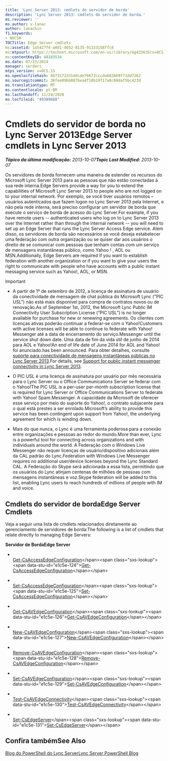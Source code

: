 ```yaml
---
title: 'Lync Server 2013: cmdlets do servidor de borda'
description: 'Lync Server 2013: cmdlets do servidor de borda.'
ms.reviewer: ''
ms.author: v-lanac
author: lanachin
f1.keywords:
- NOCSH
TOCTitle: Edge Server cmdlets
ms:assetid: 1a5427f4-a0d1-4652-8135-91333158ffc8
ms:mtpsurl: https://technet.microsoft.com/en-us/library/Gg415635(v=OCS.15)
ms:contentKeyID: 48183534
ms.date: 07/23/2014
manager: serdars
mtps_version: v=OCS.15
ms.openlocfilehash: 4b73172331ddcde76672cccda682669f71dd7262
ms.sourcegitcommit: 36fee89bb887bea4f18b19f17a8c69daf5bc423d
ms.translationtype: MT
ms.contentlocale: pt-BR
ms.lasthandoff: 11/24/2020
ms.locfileid: "49389688"
---
```

# <a name="edge-server-cmdlets-in-lync-server-2013"></a><span data-ttu-id="e1c5e-103">Cmdlets do servidor de borda no Lync Server 2013</span><span class="sxs-lookup"><span data-stu-id="e1c5e-103">Edge Server cmdlets in Lync Server 2013</span></span>

<div data-xmlns="http://www.w3.org/1999/xhtml">

<div class="topic" data-xmlns="http://www.w3.org/1999/xhtml" data-msxsl="urn:schemas-microsoft-com:xslt" data-cs="https://msdn.microsoft.com/">

<div data-asp="https://msdn2.microsoft.com/asp">



</div>

<div id="mainSection">

<div id="mainBody"><span data-ttu-id="e1c5e-104">

<span> </span></span><span class="sxs-lookup"><span data-stu-id="e1c5e-104">

<span> </span></span></span>

<span data-ttu-id="e1c5e-105">_**Tópico da última modificação:** 2013-10-07_</span><span class="sxs-lookup"><span data-stu-id="e1c5e-105">_**Topic Last Modified:** 2013-10-07_</span></span>

<span data-ttu-id="e1c5e-106">Os servidores de borda fornecem uma maneira de estender os recursos do Microsoft Lync Server 2013 para as pessoas que não estão conectadas à sua rede interna.</span><span class="sxs-lookup"><span data-stu-id="e1c5e-106">Edge Servers provide a way for you to extend the capabilities of Microsoft Lync Server 2013 to people who are not logged on to your internal network.</span></span> <span data-ttu-id="e1c5e-107">Por exemplo, se você tiver usuários remotos – usuários autenticados que fazem logon no Lync Server 2013 pela Internet, e não pela rede interna, será preciso configurar um servidor de borda que execute o serviço de borda de acesso do Lync Server.</span><span class="sxs-lookup"><span data-stu-id="e1c5e-107">For example, if you have remote users -- authenticated users who log on to Lync Server 2013 over the Internet rather than through the internal network -- you will need to set up an Edge Server that runs the Lync Server Access Edge service.</span></span> <span data-ttu-id="e1c5e-108">Além disso, os servidores de borda são necessários se você deseja estabelecer uma federação com outra organização ou se quiser dar aos usuários o direito de se comunicar com pessoas que tenham contas com um serviço de mensagens instantâneas público, como Yahoo \! , AOL ou MSN.</span><span class="sxs-lookup"><span data-stu-id="e1c5e-108">Additionally, Edge Servers are required if you want to establish federation with another organization or if you want to give your users the right to communicate with people who have accounts with a public instant messaging service such as Yahoo\!, AOL, or MSN.</span></span>

<div>


> [!IMPORTANT]
> <UL>
> <LI>
> <P><span data-ttu-id="e1c5e-109">A partir de 1º de setembro de 2012, a licença de assinatura de usuário da conectividade de mensagem de chat pública do Microsoft Lync ("PIC USL") não está mais disponível para compra de contratos novos ou de renovação.</span><span class="sxs-lookup"><span data-stu-id="e1c5e-109">As of September 1st, 2012, the Microsoft Lync Public IM Connectivity User Subscription License (“PIC USL”) is no longer available for purchase for new or renewing agreements.</span></span> <span data-ttu-id="e1c5e-110">Os clientes com licenças ativas poderão continuar a federar-se com o Yahoo!</span><span class="sxs-lookup"><span data-stu-id="e1c5e-110">Customers with active licenses will be able to continue to federate with Yahoo!</span></span> <span data-ttu-id="e1c5e-111">Messenger até a data de encerramento do serviço.</span><span class="sxs-lookup"><span data-stu-id="e1c5e-111">Messenger until the service shut down date.</span></span> <span data-ttu-id="e1c5e-112">Uma data de fim da vida útil de junho de 2014 para AOL e Yahoo!</span><span class="sxs-lookup"><span data-stu-id="e1c5e-112">An end of life date of June 2014 for AOL and Yahoo!</span></span> <span data-ttu-id="e1c5e-113">foi anunciado.</span><span class="sxs-lookup"><span data-stu-id="e1c5e-113">has been announced.</span></span> <span data-ttu-id="e1c5e-114">Para obter detalhes, consulte <A href="lync-server-2013-support-for-public-instant-messenger-connectivity.md">suporte para conectividade de mensagens instantâneas públicas no Lync Server 2013</A>.</span><span class="sxs-lookup"><span data-stu-id="e1c5e-114">For details, see <A href="lync-server-2013-support-for-public-instant-messenger-connectivity.md">Support for public instant messenger connectivity in Lync Server 2013</A>.</span></span></P>
> <LI>
> <P><span data-ttu-id="e1c5e-115">O PIC USL é uma licença de assinatura por usuário por mês necessária para o Lync Server ou o Office Communications Server se federar com o Yahoo!</span><span class="sxs-lookup"><span data-stu-id="e1c5e-115">The PIC USL is a per-user per-month subscription license that is required for Lync Server or Office Communications Server to federate with Yahoo!</span></span> <span data-ttu-id="e1c5e-116">Spam.</span><span class="sxs-lookup"><span data-stu-id="e1c5e-116">Messenger.</span></span> <span data-ttu-id="e1c5e-117">A capacidade da Microsoft de oferecer esse serviço por meio do suporte do Yahoo!, o contrato subjacente para o qual está prestes a ser enrolado.</span><span class="sxs-lookup"><span data-stu-id="e1c5e-117">Microsoft’s ability to provide this service has been contingent upon support from Yahoo!, the underlying agreement for which is winding down.</span></span></P>
> <LI>
> <P><span data-ttu-id="e1c5e-118">Mais do que nunca, o Lync é uma ferramenta poderosa para a conexão entre organizações e pessoas ao redor do mundo.</span><span class="sxs-lookup"><span data-stu-id="e1c5e-118">More than ever, Lync is a powerful tool for connecting across organizations and with individuals around the world.</span></span> <span data-ttu-id="e1c5e-119">A Federação com o Windows Live Messenger não requer licenças de usuário/dispositivo adicionais além da CAL padrão do Lync.</span><span class="sxs-lookup"><span data-stu-id="e1c5e-119">Federation with Windows Live Messenger requires no additional user/device licenses beyond the Lync Standard CAL.</span></span> <span data-ttu-id="e1c5e-120">A Federação do Skype será adicionada a essa lista, permitindo que os usuários do Lync atinjam centenas de milhões de pessoas com mensagens instantâneas e voz.</span><span class="sxs-lookup"><span data-stu-id="e1c5e-120">Skype federation will be added to this list, enabling Lync users to reach hundreds of millions of people with IM and voice.</span></span></P></LI></UL>



</div>

<div>

## <a name="edge-server-cmdlets"></a><span data-ttu-id="e1c5e-121">Cmdlets do servidor de borda</span><span class="sxs-lookup"><span data-stu-id="e1c5e-121">Edge Server Cmdlets</span></span>

<span data-ttu-id="e1c5e-122">Veja a seguir uma lista de cmdlets relacionados diretamente ao gerenciamento de servidores de borda:</span><span class="sxs-lookup"><span data-stu-id="e1c5e-122">The following is a list of cmdlets that relate directly to managing Edge Servers:</span></span>

<span data-ttu-id="e1c5e-123">**Servidor de Borda**</span><span class="sxs-lookup"><span data-stu-id="e1c5e-123">**Edge Server**</span></span>

  - <span></span>  
    <span data-ttu-id="e1c5e-124">[Get-CsAccessEdgeConfiguration](https://technet.microsoft.com/library/Gg398574(v=OCS.15))</span><span class="sxs-lookup"><span data-stu-id="e1c5e-124">[Get-CsAccessEdgeConfiguration](https://technet.microsoft.com/library/Gg398574(v=OCS.15))</span></span>

  - <span></span>  
    <span data-ttu-id="e1c5e-125">[Set-CsAccessEdgeConfiguration](https://technet.microsoft.com/library/Gg413017(v=OCS.15))</span><span class="sxs-lookup"><span data-stu-id="e1c5e-125">[Set-CsAccessEdgeConfiguration](https://technet.microsoft.com/library/Gg413017(v=OCS.15))</span></span>

<!-- end list -->

  - <span></span>  
    <span data-ttu-id="e1c5e-126">[Get-CsAVEdgeConfiguration](https://technet.microsoft.com/library/Gg413008(v=OCS.15))</span><span class="sxs-lookup"><span data-stu-id="e1c5e-126">[Get-CsAVEdgeConfiguration](https://technet.microsoft.com/library/Gg413008(v=OCS.15))</span></span>

  - <span></span>  
    <span data-ttu-id="e1c5e-127">[New-CsAVEdgeConfiguration](https://technet.microsoft.com/library/Gg412884(v=OCS.15))</span><span class="sxs-lookup"><span data-stu-id="e1c5e-127">[New-CsAVEdgeConfiguration](https://technet.microsoft.com/library/Gg412884(v=OCS.15))</span></span>

  - <span></span>  
    <span data-ttu-id="e1c5e-128">[Remove-CsAVEdgeConfiguration](https://technet.microsoft.com/library/Gg398786(v=OCS.15))</span><span class="sxs-lookup"><span data-stu-id="e1c5e-128">[Remove-CsAVEdgeConfiguration](https://technet.microsoft.com/library/Gg398786(v=OCS.15))</span></span>

  - <span></span>  
    <span data-ttu-id="e1c5e-129">[Set-CsAVEdgeConfiguration](https://technet.microsoft.com/library/Gg412869(v=OCS.15))</span><span class="sxs-lookup"><span data-stu-id="e1c5e-129">[Set-CsAVEdgeConfiguration](https://technet.microsoft.com/library/Gg412869(v=OCS.15))</span></span>

<!-- end list -->

  - <span></span>  
    <span data-ttu-id="e1c5e-130">[Test-CsAVEdgeConnectivity](https://technet.microsoft.com/library/JJ205138(v=OCS.15))</span><span class="sxs-lookup"><span data-stu-id="e1c5e-130">[Test-CsAVEdgeConnectivity](https://technet.microsoft.com/library/JJ205138(v=OCS.15))</span></span>

<!-- end list -->

  - <span></span>  
    <span data-ttu-id="e1c5e-131">[Set-CsEdgeServer](https://technet.microsoft.com/library/Gg398859(v=OCS.15))</span><span class="sxs-lookup"><span data-stu-id="e1c5e-131">[Set-CsEdgeServer](https://technet.microsoft.com/library/Gg398859(v=OCS.15))</span></span>

</div>

<div>

## <a name="see-also"></a><span data-ttu-id="e1c5e-132">Confira também</span><span class="sxs-lookup"><span data-stu-id="e1c5e-132">See Also</span></span>


[<span data-ttu-id="e1c5e-133">Blog do PowerShell do Lync Server</span><span class="sxs-lookup"><span data-stu-id="e1c5e-133">Lync Server PowerShell Blog</span></span>](https://go.microsoft.com/fwlink/p/?linkid=203150)  
  

<span data-ttu-id="e1c5e-134"></div>

</div>

<span> </span>

</div>

</div>

</span><span class="sxs-lookup"><span data-stu-id="e1c5e-134"></div>

</div>

<span> </span>

</div>

</div>

</span></span></div>

